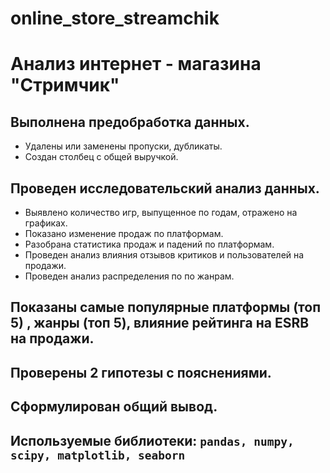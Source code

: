 # online_store_streamchik
# Анализ интернет - магазина "Стримчик"
## Выполнена предобработка данных.
- Удалены или заменены пропуски, дубликаты.
- Создан столбец с общей выручкой.
## Проведен исследовательский анализ данных.
- Выявлено количество игр, выпущенное по годам, отражено на графиках.
- Показано изменение продаж по платформам.
- Разобрана статистика продаж и падений по платформам.
- Проведен анализ влияния отзывов критиков и пользователей на продажи.
- Проведен анализ распределения по по жанрам.
## Показаны самые популярные платформы (топ 5) , жанры (топ 5), влияние рейтинга на ESRB на продажи.
## Проверены 2 гипотезы с пояснениями.
## Сформулирован общий вывод.
## Используемые библиотеки: `pandas, numpy, scipy, matplotlib, seaborn`

